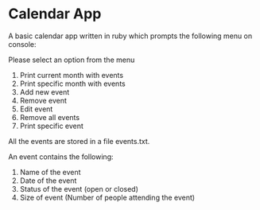 # Calendar App
 
 A basic calendar app written in ruby which prompts the following menu on console:

Please select an option from the menu

1) Print current month with events
2) Print specific month with events
3) Add new event
4) Remove event
5) Edit event
6) Remove all events
7) Print specific event

All the events are stored in a file events.txt.

An event contains the following:

1) Name of the event
2) Date of the event
3) Status of the event (open or closed)
4) Size of event (Number of people attending the event)
